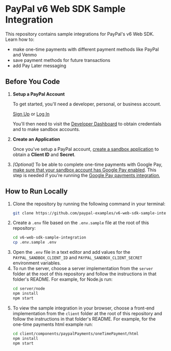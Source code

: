 # PayPal v6 Web SDK Sample Integration

This repository contains sample integrations for PayPal's v6 Web SDK. Learn how to:

- make one-time payments with different payment methods like PayPal and Venmo
- save payment methods for future transactions
- add Pay Later messaging

## Before You Code

1. **Setup a PayPal Account**

   To get started, you'll need a developer, personal, or business account.

   [Sign Up](https://www.paypal.com/signin/client?flow=provisionUser) or [Log In](https://www.paypal.com/signin?returnUri=https%253A%252F%252Fdeveloper.paypal.com%252Fdashboard&intent=developer)

   You'll then need to visit the [Developer Dashboard](https://developer.paypal.com/dashboard/) to obtain credentials and to make sandbox accounts.

2. **Create an Application**

   Once you've setup a PayPal account, [create a sandbox application](https://developer.paypal.com/dashboard/applications/sandbox/create) to obtain a **Client ID** and **Secret**.

3. _[Optional]_ To be able to complete one-time payments with Google Pay, [make sure that your sandbox account has Google Pay enabled](https://developer.paypal.com/docs/checkout/apm/google-pay/#set-up-your-sandbox-account-to-accept-google-pay). This step is needed if you're running the [Google Pay payments integration](./client/components/googlePayPayments/oneTimePayment/html),

## How to Run Locally

1. Clone the repository by running the following command in your terminal:
   ```bash
   git clone https://github.com/paypal-examples/v6-web-sdk-sample-integration.git
   ```
2. Create a `.env` file based on the `.env.sample` file at the root of this repository:
   ```bash
   cd v6-web-sdk-sample-integration
   cp .env.sample .env
   ```
3. Open the `.env` file in a text editor and add values for the `PAYPAL_SANDBOX_CLIENT_ID` and `PAYPAL_SANDBOX_CLIENT_SECRET` environment variables.
4. To run the server, choose a server implementation from the `server` folder at the root of this repository and follow the instructions in that folder's README. For example, for Node.js run:
   ```bash
   cd server/node
   npm install
   npm start
   ```
5. To view the sample integration in your browser, choose a front-end implementation from the `client` folder at the root of this repository and follow the instructions in that folder's README. For example, for the one-time payments html example run:
   ```bash
   cd client/components/paypalPayments/oneTimePayment/html
   npm install
   npm start
   ```

